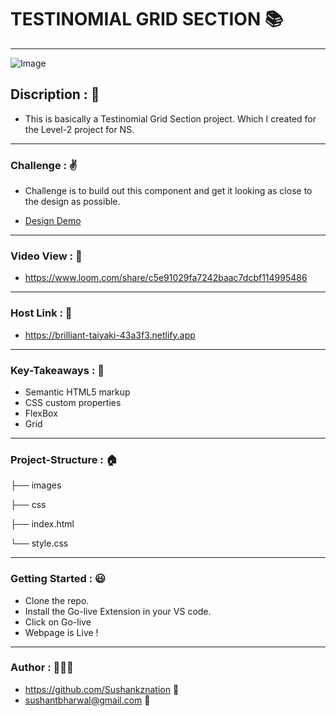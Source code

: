 # TESTINOMIAL GRID SECTION 📚

------------
![Image](https://raw.githubusercontent.com/Sushankznation/Order-Summery-NS-Project/master/images/image.png?token=GHSAT0AAAAAABV4DXQOX7PSQEXKD4J4KZ44YWSJSKQ)
## Discription : 🤙
- This is basically a Testinomial Grid Section project. Which I created for the Level-2 project for NS.

------------

### Challenge : ✌
- Challenge is to build out this component and get it looking as close to the design as possible.

- [Design Demo ](https://bit.ly/3o1xzTP "Design Demo :")



------------

### Video View : 🎥
- https://www.loom.com/share/c5e91029fa7242baac7dcbf114995486

------------

### Host Link : 🔗
- https://brilliant-taiyaki-43a3f3.netlify.app

------------

### Key-Takeaways : 🔑
- Semantic HTML5 markup
- CSS custom properties
- FlexBox
- Grid

------------

### Project-Structure : 🏠
├── images

├── css

├── index.html

└── style.css

------------

### Getting Started : 😃
- Clone the repo.
- Install the Go-live Extension in your VS code.
- Click on Go-live
- Webpage is Live !

------------

### Author : 👨🏼‍🎓
- https://github.com/Sushankznation 📩
- sushantbharwal@gmail.com 📧
